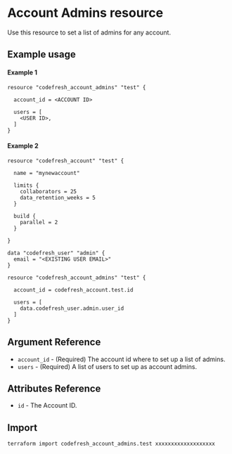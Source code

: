 # Account Admins resource

Use this resource to set a list of admins for any account.

## Example usage

#### Example 1

```hcl
resource "codefresh_account_admins" "test" {

  account_id = <ACCOUNT ID>

  users = [
    <USER ID>,
  ]
}
```

#### Example 2

```hcl
resource "codefresh_account" "test" {

  name = "mynewaccount"

  limits {
    collaborators = 25
    data_retention_weeks = 5
  }

  build {
    parallel = 2
  }

}

data "codefresh_user" "admin" {
  email = "<EXISTING USER EMAIL>"
}

resource "codefresh_account_admins" "test" {

  account_id = codefresh_account.test.id

  users = [
    data.codefresh_user.admin.user_id
  ]
}
```

## Argument Reference

- `account_id` - (Required) The account id where to set up a list of admins.
- `users` - (Required) A list of users to set up as account admins.

## Attributes Reference

- `id` - The Account ID.

## Import

```sh
terraform import codefresh_account_admins.test xxxxxxxxxxxxxxxxxxx
```
